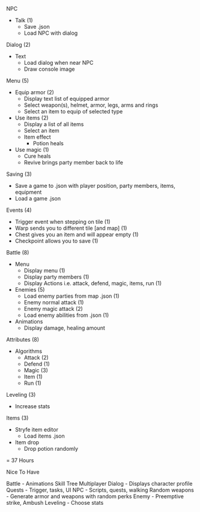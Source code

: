 NPC 
 - Talk (1)
	- Save .json				
	- Load NPC with dialog		
	
Dialog (2)
 - Text
	- Load dialog when near NPC 				
	- Draw console image		
	
Menu (5)
 - Equip armor (2)
	- Display text list of equipped armor
	- Select weapon(s), helmet, armor, legs, arms and rings
	- Select an item to equip of selected type
 - Use items (2)
	- Display a list of all items
	- Select an item
	- Item effect
		- Potion heals
 - Use magic (1)
	- Cure heals
	- Revive brings party member back to life

Saving (3)
 - Save a game to .json with player position, party members, items, equipment
 - Load a game .json
 
Events (4)
 - Trigger event when stepping on tile (1)
 - Warp sends you to different tile [and map] (1)
 - Chest gives you an item and will appear empty (1)
 - Checkpoint allows you to save (1)

Battle (8)
 - Menu
	- Display menu (1)
	- Display party members (1)
	- Display Actions i.e. attack, defend, magic, items, run (1)
 - Enemies (5)
	- Load enemy parties from map .json (1)
	- Enemy normal attack (1)
	- Enemy magic attack (2)
	- Load enemy abilities from .json (1)
 - Animations
	- Display damage, healing amount
	
Attributes (8)
 - Algorithms
	- Attack (2)
	- Defend (1)
	- Magic (3)
	- Item (1)
	- Run (1)
	
Leveling (3)
 - Increase stats
 
Items (3)
 - Stryfe item editor
	- Load items .json
 - Item drop
	- Drop potion randomly

 = 37 Hours
	
	
	
	
Nice To Have

Battle - Animations
Skill Tree
Multiplayer
Dialog - Displays character profile
Quests - Trigger, tasks, UI
NPC - Scripts, quests, walking
Random weapons - Generate armor and weapons with random perks
Enemy - Preemptive strike, Ambush
Leveling - Choose stats